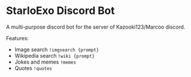 # StarloExo Discord Bot

A multi-purpose discord bot for the server of Kazooki123/Marcoo discord. 

Features:
* Image search `!imgsearch {prompt}`
* Wikipedia search `!wiki {prompt}`
* Jokes and memes `!memes`
* Quotes `!quotes`
